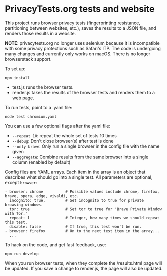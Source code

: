 # PrivacyTests.org tests and website
This project runs browser privacy tests (fingerprinting resistance, partitioning between websites, etc.), saves the results to a JSON file, and renders those results in a website.

**NOTE**: privacytests.org no longer uses selenium because it is incompatible with some privacy protections such as Safari's ITP. The code is undergoing many changes and currently only works on macOS. There is no longer
browserstack support.

To set up:

`npm install`

* test.js runs the browser tests.
* render.js takes the results of the browser tests and renders them to a web page.

To run tests, point to a .yaml file:

`node test chromium.yaml`

You can use a few optional flags after the yaml file:

* `--repeat 10`: repeat the whole set of tests 10 times
* `--debug`: Don't close browser(s) after test is done
* `--only brave`: Only run a single browser in the config file with the name given
* `--aggregate`: Combine results from the same browser into a single column (enabled by default)

Config files are YAML arrays. Each item in the array is an object
that describes what should go into a single test. All parameters
are optional, except `browser`:

```
- browser: chrome          # Possible values include chrome, firefox, brave, opera, edge, vivaldi, etc.
  incognito: true,         # Set incognito to true for private browsing windows.
  tor: true                # Set tor to true for 'Brave Private Window with Tor.'
  repeat: 1                # Integer, how many times we should repeat this test.
  disable: false           # If true, this test won't be run.
- browser: firefox         # On to the next test item in the array...
  ...
```

To hack on the code, and get fast feedback, use:

`npm run develop`

When you run browser tests, when they complete the /results.html page will be updated. If you save a change to render.js, the page will also be updated.


